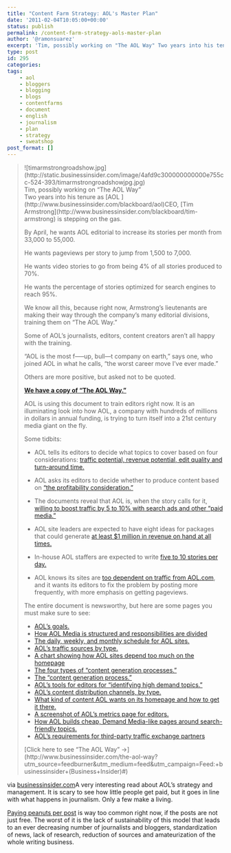 ```yaml
---
title: "Content Farm Strategy: AOL's Master Plan"
date: '2011-02-04T10:05:00+00:00'
status: publish
permalink: /content-farm-strategy-aols-master-plan
author: '@ramonsuarez'
excerpt: 'Tim, possibly working on "The AOL Way" Two years into his tenure as AOL CEO, Tim Armstrong is stepping on the gas. By April, he wants AOL editorial to increase its stories per month from 33,000 to 55,000. He wants pageviews per story to jump from ...'
type: post
id: 295
categories:
tags:
    - aol
    - bloggers
    - blogging
    - blogs
    - contentfarms
    - document
    - english
    - journalism
    - plan
    - strategy
    - sweatshop
post_format: []
---
```

> <div><div><div>![timarmstrongroadshow.jpg](http://static.businessinsider.com/image/4afd9c300000000000e755cc-524-393/timarmstrongroadshowjpg.jpg)</div>Tim, possibly working on “The AOL Way”
> 
> </div>Two years into his tenure as [AOL ](http://www.businessinsider.com/blackboard/aol)CEO, [Tim Armstrong](http://www.businessinsider.com/blackboard/tim-armstrong) is stepping on the gas.
> 
> By April, he wants AOL editorial to increase its stories per month from 33,000 to 55,000.
> 
> He wants pageviews per story to jump from 1,500 to 7,000.
> 
> He wants video stories to go from being 4% of all stories produced to 70%.
> 
> He wants the percentage of stories optimized for search engines to reach 95%.
> 
> We know all this, because right now, Armstrong’s lieutenants are making their way through the company’s many editorial divisions, training them on “The AOL Way.”
> 
> Some of AOL’s journalists, editors, content creators aren’t all happy with the training.
> 
> “AOL is the most f—–up, bull—t company on earth,” says one, who joined AOL in what he calls, “the worst career move I’ve ever made.”
> 
> Others are more positive, but asked not to be quoted.
> 
> **[We have a copy of “The AOL Way.”](http://www.businessinsider.com/the-aol-way/-1)**
> 
> AOL is using this document to train editors right now. It is an illuminating look into how AOL, a company with hundreds of millions in dollars in annual funding, is trying to turn itself into a 21st century media giant on the fly.
> 
> Some tidbits:
> 
> - AOL tells its editors to decide what topics to cover based on four considerations: [traffic potential, revenue potential, edit quality and turn-around time. ](http://www.businessinsider.com/the-aol-way/-17)
> 
> - AOL asks its editors to decide whether to produce content based on [ “the profitability consideration.”](http://www.businessinsider.com/the-aol-way/-18)
> 
> - The documents reveal that AOL is, when the story calls for it, [willing to boost traffic by 5 to 10% with search ads and other “paid media.”](http://www.businessinsider.com/the-aol-way/-9)
> 
> - AOL site leaders are expected to have eight ideas for packages that could generate [at least $1 million in revenue on hand at all times.](http://www.businessinsider.com/the-aol-way/-28)
> 
> - In-house AOL staffers are expected to write [five to 10 stories per day.](http://www.businessinsider.com/the-aol-way/-20)
> 
> - AOL knows its sites are [too dependent on traffic from AOL.com](http://www.businessinsider.com/the-aol-way/-11), and it wants its editors to fix the problem by posting more frequently, with more emphasis on getting pageviews.
> 
> The entire document is newsworthy, but here are some pages you must make sure to see:
> 
> - [AOL’s goals.](http://www.businessinsider.com/the-aol-way/-2)
> - [How AOL Media is structured and responsibilities are divided](http://www.businessinsider.com/the-aol-way/-5)
> - [The daily, weekly, and monthly schedule for AOL sites.](http://www.businessinsider.com/the-aol-way/-7)
> - [AOL’s traffic sources by type.](http://www.businessinsider.com/the-aol-way/-9)
> - [A chart showing how AOL sites depend too much on the homepage](http://www.businessinsider.com/the-aol-way/-11)
> - [The four types of “content generation processes.”](http://www.businessinsider.com/the-aol-way/-14)
> - [The “content generation process.”](http://www.businessinsider.com/the-aol-way/-15)
> - [AOL’s tools for editors for “identifying high demand topics.”](http://www.businessinsider.com/the-aol-way/-16)
> - [AOL’s content distribution channels, by type.](http://www.businessinsider.com/the-aol-way/-24)
> - [What kind of content AOL wants on its homepage and how to get it there.](http://www.businessinsider.com/the-aol-way/-25)
> - [A screenshot of AOL’s metrics page for editors.](http://www.businessinsider.com/the-aol-way/-26)
> - [How AOL builds cheap, Demand Media-like pages around search-friendly topics.](http://www.businessinsider.com/the-aol-way/-30)
> - [AOL’s requirements for third-party traffic exchange partners](http://www.businessinsider.com/the-aol-way/-38)
> 
> <div>[Click here to see “The AOL Way” →](http://www.businessinsider.com/the-aol-way?utm_source=feedburner&utm_medium=feed&utm_campaign=Feed:+businessinsider+(Business+Insider)#)</div></div>

via [businessinsider.com](http://www.businessinsider.com/the-aol-way?utm_source=feedburner&utm_medium=feed&utm_campaign=Feed:+businessinsider+(Business+Insider))</div>A very interesting read about AOL’s strategy and management. It is scary to see how little people get paid, but it goes in line with what happens in journalism. Only a few make a living.

[Paying peanuts per post](http://www.readwriteweb.com/archives/i_worked_on_the_aol_content_farm_it_changed_my_lif.php?utm_source=feedburner&utm_medium=feed&utm_campaign=Feed:+readwriteweb+(ReadWriteWeb)) is way too common right now, if the posts are not just free. The worst of it is the lack of sustainability of this model that leads to an ever decreasing number of journalists and bloggers, standardization of news, lack of research, reduction of sources and amateurization of the whole writing business.

</div>